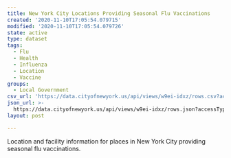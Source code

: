 ```yaml
---
title: New York City Locations Providing Seasonal Flu Vaccinations
created: '2020-11-10T17:05:54.079715'
modified: '2020-11-10T17:05:54.079726'
state: active
type: dataset
tags:
  - Flu
  - Health
  - Influenza
  - Location
  - Vaccine
groups:
  - Local Government
csv_url: 'https://data.cityofnewyork.us/api/views/w9ei-idxz/rows.csv?accessType=DOWNLOAD'
json_url: >-
  https://data.cityofnewyork.us/api/views/w9ei-idxz/rows.json?accessType=DOWNLOAD
layout: post

---
```

Location and facility information for places in New York City providing seasonal flu vaccinations.
